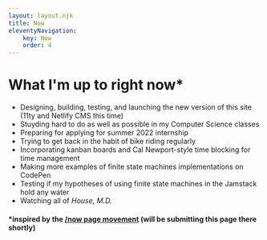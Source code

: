 ```yaml
---
layout: layout.njk
title: Now
eleventyNavigation:
    key: Now
    order: 4
---
```


# What I'm up to right now*

<!-- web dev, life, school, employment -->

- Designing, building, testing, and launching the new version of this site (11ty and Netlify CMS this time)
- Stuyding hard to do as well as possible in my Computer Science classes
- Preparing for applying for summer 2022 internship
- Trying to get back in the habit of bike riding regularly
- Incorporating kanban boards and Cal Newport-style time blocking for time management
- Making more examples of finite state machines implementations on CodePen
- Testing if my hypotheses of using finite state machines in the Jamstack hold any water
- Watching all of <em>House, M.D.</em>

#### *inspired by the [/now page movement](https://nownownow.com) (will be submitting this page there shortly)